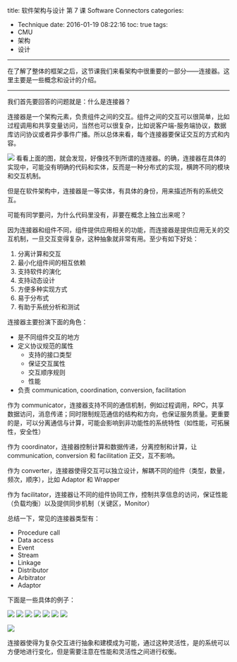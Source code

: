 title: 软件架构与设计 第 7 课 Software Connectors
categories:
- Technique
date: 2016-01-19 08:22:16
toc: true
tags:
- CMU
- 架构
- 设计
---

在了解了整体的框架之后，这节课我们来看架构中很重要的一部分——连接器。这里主要是一些概念和设计的介绍。

<!-- more -->

---

我们首先要回答的问题就是：什么是连接器？

连接器是一个架构元素，负责组件之间的交互。组件之间的交互可以很简单，比如过程调用和共享变量访问，当然也可以很复杂，比如说客户端-服务端协议，数据库访问协议或者异步事件广播。所以总体来看，每个连接器要保证交互的方式和内容。

![](/images/14532500030394.jpg)
看看上面的图，就会发现，好像找不到所谓的连接器。的确，连接器在具体的实现中，可能没有明确的代码和实体，反而是一种分布式的实现，横跨不同的模块和交互机制。

但是在软件架构中，连接器是一等实体，有具体的身份，用来描述所有的系统交互。

可能有同学要问，为什么代码里没有，非要在概念上独立出来呢？

因为连接器和组件不同，组件提供应用相关的功能，而连接器是提供应用无关的交互机制，一旦交互变得复杂，这种抽象就非常有用。至少有如下好处：

1. 分离计算和交互
2. 最小化组件间的相互依赖
3. 支持软件的演化
4. 支持动态设计
5. 方便多种实现方式
6. 易于分布式
7. 有助于系统分析和测试

连接器主要扮演下面的角色：

+ 是不同组件交互的地方
+ 定义协议规范的属性
	+ 支持的接口类型
	+ 保证交互属性
	+ 交互顺序规则
	+ 性能
+ 负责 communication, coordination, conversion, facilitation

作为 communicator，连接器支持不同的通信机制，例如过程调用，RPC，共享数据访问，消息传递；同时限制规范通信的结构和方向，也保证服务质量。更重要的是，可以分离通信与计算，可能会影响到非功能性的系统特性（如性能，可拓展性，安全性）

作为 coordinator，连接器控制计算和数据传递，分离控制和计算，让 communication, conversion 和 facilitation 正交，互不影响。

作为 converter，连接器使得交互可以独立设计，解耦不同的组件（类型，数量，频次，顺序），比如 Adaptor 和 Wrapper

作为 facilitator，连接器让不同的组件协同工作，控制共享信息的访问，保证性能（负载均衡）以及提供同步机制（关键区，Monitor）

总结一下，常见的连接器类型有：

+ Procedure call
+ Data access
+ Event
+ Stream
+ Linkage
+ Distributor
+ Arbitrator
+ Adaptor

下面是一些具体的例子：

![](/images/14532510393162.jpg)
![](/images/14532510519338.jpg)
![](/images/14532510622462.jpg)
![](/images/14532510727822.jpg)
![](/images/14532510800150.jpg)
![](/images/14532510875753.jpg)
![](/images/14532510958393.jpg)

![](/images/14532511040878.jpg)

连接器使得为复杂交互进行抽象和建模成为可能，通过这种灵活性，是的系统可以方便地进行变化，但是需要注意在性能和灵活性之间进行权衡。








